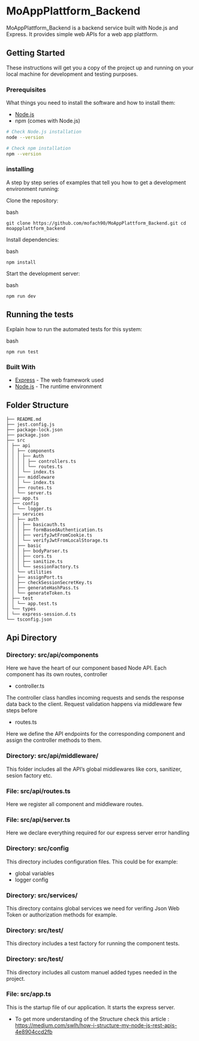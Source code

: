 # MoAppPlattform_Backend

MoAppPlattform_Backend is a backend service built with Node.js and Express. It provides simple web APIs for a web app plattform. 

## Getting Started

These instructions will get you a copy of the project up and running on your local machine for development and testing purposes.

### Prerequisites

What things you need to install the software and how to install them:

- [Node.js](https://nodejs.org/)
- npm (comes with Node.js)

```bash
# Check Node.js installation
node --version

# Check npm installation
npm --version
```

### installing

A step by step series of examples that tell you how to get a development environment running:

Clone the repository:

bash

`git clone https://github.com/mofach90/MoAppPlattform_Backend.git
cd moappplattform_backend`

Install dependencies:

bash

`npm install`

Start the development server:

bash

`npm run dev`

## Running the tests

Explain how to run the automated tests for this system:

bash

`npm run test`

### Built With

- [Express](https://expressjs.com/) - The web framework used
- [Node.js](https://nodejs.org/) - The runtime environment

## Folder Structure

```
├── README.md
├── jest.config.js
├── package-lock.json
├── package.json
├── src
│ ├── api
│ │ ├── components
│ │ │ ├── Auth
│ │ │ │ ├── controllers.ts
│ │ │ │ └── routes.ts
│ │ │ └── index.ts
│ │ ├── middleware
│ │ │ └── index.ts
│ │ ├── routes.ts
│ │ └── server.ts
│ ├── app.ts
│ ├── config
│ │ └── logger.ts
│ ├── services
│ │ ├── auth
│ │ │ ├── basicauth.ts
│ │ │ ├── formBasedAuthentication.ts
│ │ │ ├── verifyJwtFromCookie.ts
│ │ │ └── verifyJwtFromLocalStorage.ts
│ │ ├── basic
│ │ │ ├── bodyParser.ts
│ │ │ ├── cors.ts
│ │ │ ├── sanitize.ts
│ │ │ └── sessionFactory.ts
│ │ └── utilities
│ │ ├── assignPort.ts
│ │ ├── checkSessionSecretKey.ts
│ │ ├── generateHashPass.ts
│ │ └── generateToken.ts
│ ├── test
│ │ └── app.test.ts
│ └── types
│ └── express-session.d.ts
└── tsconfig.json
```

## Api Directory

### Directory: src/api/components

Here we have the heart of our component based Node API. Each component has its own routes, controller

- controller.ts

The controller class handles incoming requests and sends the response data back to the client.
Request validation happens via middleware few steps before

- routes.ts

Here we define the API endpoints for the corresponding component and assign the controller methods to them.

### Directory: src/api/middleware/

This folder includes all the API’s global middlewares like cors, sanitizer, sesion factory etc.

### File: src/api/routes.ts

Here we register all component and middleware routes.

### File: src/api/server.ts

Here we declare everything required for our express server
error handling

### Directory: src/config

This directory includes configuration files. This could be for example:

- global variables
- logger config

### Directory: src/services/

This directory contains global services we need for verifing Json Web Token or authorization methods for example.

### Directory: src/test/

This directory includes a test factory for running the component tests. <!-- Test Factory todo -->

### Directory: src/test/

This directory includes all custom manuel added types needed in the project.

### File: src/app.ts

This is the startup file of our application. It starts the express server.

- To get more understanding of the Structure check this article : https://medium.com/swlh/how-i-structure-my-node-js-rest-apis-4e8904ccd2fb
